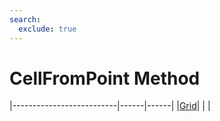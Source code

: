 ```yaml
---
search:
  exclude: true
---
```


<h1 class="heading"><span class="name">CellFromPoint Method</span></h1>

|--------------------------|------|------|
|[Grid](../objects/grid.md)|&nbsp;|&nbsp;|
